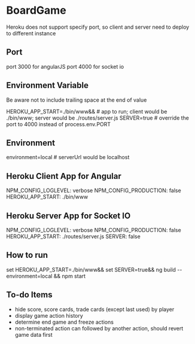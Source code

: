 # BoardGame

Heroku does not support specify port, so client and server need to deploy to different instance

## Port

port 3000 for angularJS
port 4000 for socket io

## Environment Variable

Be aware not to include trailing space at the end of value

HEROKU_APP_START=./bin/www&& # app to run; client would be ./bin/www; server would be ./routes/server.js
SERVER=true # override the port to 4000 instead of process.env.PORT
 
## Environment

environment=local # serverUrl would be localhost

## Heroku Client App for Angular

NPM_CONFIG_LOGLEVEL: verbose
NPM_CONFIG_PRODUCTION: false
HEROKU_APP_START: ./bin/www

## Heroku Server App for Socket IO

NPM_CONFIG_LOGLEVEL: verbose
NPM_CONFIG_PRODUCTION: false
HEROKU_APP_START: ./routes/server.js
SERVER: false

## How to run

set HEROKU_APP_START=./bin/www&& set SERVER=true&& ng build --environment=local && npm start

## To-do Items

- hide score, score cards, trade cards (except last used) by player
- display game action history
- determine end game and freeze actions
- non-terminated action can followed by another action, should revert game data first
